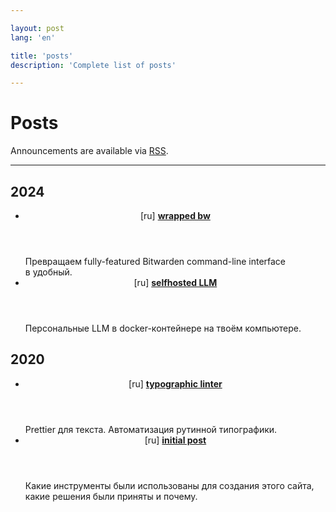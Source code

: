 ```yaml
---

layout: post
lang: 'en'

title: 'posts'
description: 'Сomplete list of posts'

---
```


# Posts

Announcements are available via [RSS](/rss.xml).

---

## 2024

- <article class='entry'>
    <header>
      [ru]
      <strong>
        <a href='/posts/2024/wrapped_bw_ru/'>wrapped bw</a>
      </strong>
    </header>
    <section class='description'>
      Превращаем fully-featured Bitwarden command-line interface в&nbsp;удобный.
    </section>
  </article>

- <article class='entry'>
    <header>
      [ru]
      <strong>
        <a href='/posts/2024/selfhosted_llm/'>selfhosted LLM</a>
      </strong>
    </header>
    <section class='description'>
      Персональные LLM в&nbsp;docker-контейнере на&nbsp;твоём компьютере.
    </section>
  </article>

## 2020

- <article class='entry'>
    <header>
      [ru]
      <strong>
        <a href='/posts/2020/typographic_linter/'>typographic linter</a>
      </strong>
    </header>
    <section class='description'>
      Prettier для текста. Автоматизация рутинной типографики.
    </section>
  </article>

- <article class='entry'>
    <header>
      [ru]
      <strong>
        <a href='/posts/2020/initial_post/'>initial post</a>
      </strong>
    </header>
    <section class='description'>
      Какие инструменты были использованы для создания этого сайта, какие решения были приняты и&nbsp;почему.
    </section>
  </article>

